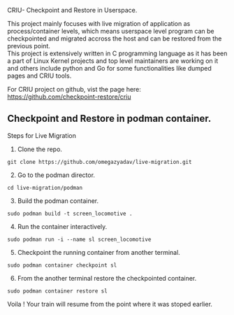 CRIU- Checkpoint and Restore in Userspace. <br>

This project mainly focuses with live migration of application as process/container levels, which means
userspace level program can be checkpointed and migrated accross the host and can be restored from the previous point.  <br>
This project is extensively written in C programming language as it has been a part of Linux Kernel projects and top level maintainers are 
working on it and others include python and Go for some functionalities like dumped pages and CRIU tools. <br>

For CRIU project on github, vist the page here: https://github.com/checkpoint-restore/criu <br>


## Checkpoint and Restore in podman container. 

Steps for Live Migration

1. Clone the repo. 

``` git clone https://github.com/omegazyadav/live-migration.git ```

2. Go to the podman director. 

``` cd live-migration/podman ``` 

3. Build the podman container. 

``` sudo podman build -t screen_locomotive . ```

4. Run the container interactively. 

``` sudo podman run -i --name sl screen_locomotive ``` 

5. Checkpoint the running container from another terminal. 

``` sudo podman container checkpoint sl ``` 

6. From the another terminal restore the checkpointed container. 

``` sudo podman container restore sl ``` 

Voila ! Your train will resume from the point where it was stoped earlier. 




